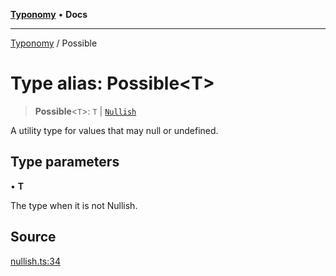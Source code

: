 [**Typonomy**](../README.md) • **Docs**

***

[Typonomy](../globals.md) / Possible

# Type alias: Possible\<T\>

> **Possible**\<`T`\>: `T` \| [`Nullish`](Nullish.md)

A utility type for values that may null or undefined.

## Type parameters

• **T**

The type when it is not Nullish.

## Source

[nullish.ts:34](https://github.com/softcraft-development/typonomy/blob/289df70d83b2b1e3049cb23856e86e275cb8aa8a/src/nullish.ts#L34)
